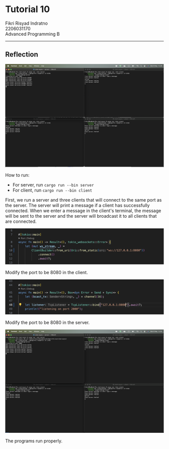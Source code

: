 # Tutorial 10
Fikri Risyad Indratno</br>
2206031170</br>
Advanced Programming B</br>

---

## Reflection

![](images/img1.png)

How to run:
- For server, run `cargo run --bin server`
- For client, run `cargo run --bin client`

First, we run a server and three clients that will connect to the same port as the server. The server will print a message if a client has successfully connected. When we enter a message in the client's terminal, the message will be sent to the server and the server will broadcast it to all clients that are connected.

![](images/img2.png)

Modify the port to be 8080 in the client.

![](images/img3.png)

Modify the port to be 8080 in the server.

![](images/img4.png)

The programs run properly.